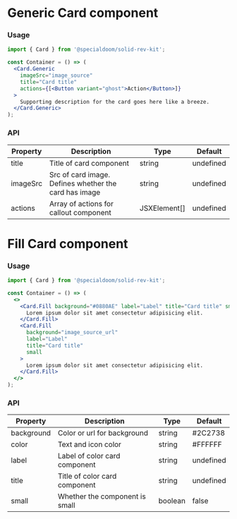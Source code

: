 # Generic Card component

### Usage

```jsx
import { Card } from '@specialdoom/solid-rev-kit';

const Container = () => (
  <Card.Generic
    imageSrc="image_source"
    title="Card title"
    actions={[<Button variant="ghost">Action</Button>]}
  >
    Supporting description for the card goes here like a breeze.
  </Card.Generic>
);
```

### API

| Property | Description                                           | Type         | Default   |
| -------- | ----------------------------------------------------- | ------------ | --------- |
| title    | Title of card component                               | string       | undefined |
| imageSrc | Src of card image. Defines whether the card has image | string       | undefined |
| actions  | Array of actions for callout component                | JSXElement[] | undefined |

# Fill Card component

### Usage

```jsx
import { Card } from '@specialdoom/solid-rev-kit';

const Container = () => (
  <>
    <Card.Fill background="#0880AE" label="Label" title="Card title" small>
      Lorem ipsum dolor sit amet consectetur adipisicing elit.
    </Card.Fill>
    <Card.Fill
      background="image_source_url"
      label="Label"
      title="Card title"
      small
    >
      Lorem ipsum dolor sit amet consectetur adipisicing elit.
    </Card.Fill>
  </>
);
```

### API

| Property   | Description                    | Type    | Default   |
| ---------- | ------------------------------ | ------- | --------- |
| background | Color or url for background    | string  | #2C2738   |
| color      | Text and icon color            | string  | #FFFFFF   |
| label      | Label of color card component  | string  | undefined |
| title      | Title of color card component  | string  | undefined |
| small      | Whether the component is small | boolean | false     |
